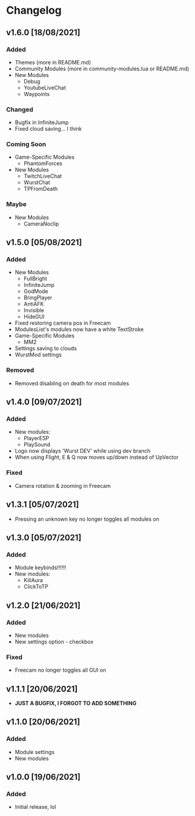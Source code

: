 # Changelog

## v1.6.0 [18/08/2021]

### Added

- Themes (more in README.md)
- Community Modules (more in community-modules.lua or README.md)
- New Modules
  - Debug
  - YoutubeLiveChat
  - Waypoints

### Changed

- Bugfix in InfiniteJump
- Fixed cloud saving... I think

### Coming Soon

- Game-Specific Modules
  - PhantomForces
- New Modules
  - TwitchLiveChat
  - WurstChat
  - TPFromDeath

### Maybe

- New Modules
  - CameraNoclip

## v1.5.0 [05/08/2021]

### Added

- New Modules
  - FullBright
  - InfiniteJump
  - GodMode
  - BringPlayer
  - AntiAFK
  - Invisible
  - HideGUI
- Fixed restoring camera pos in Freecam
- ModulesList's modules now have a white TextStroke
- Game-Specific Modules
  - MM2
- Settings saving to clouds
- WurstMod settings

### Removed

- Removed disabling on death for most modules

## v1.4.0 [09/07/2021]

### Added

- New modules:
  - PlayerESP
  - PlaySound
- Logo now displays 'Wurst DEV' while using dev branch
- When using Flight, E & Q now moves up/down instead of UpVector

### Fixed

- Camera rotation & zooming in Freecam

## v1.3.1 [05/07/2021]

- Pressing an unknown key no longer toggles all modules on

## v1.3.0 [05/07/2021]

### Added

- Module keybinds!!!!!!
- New modules:
  - KillAura
  - ClickToTP

## v1.2.0 [21/06/2021]

### Added

- New modules
- New settings option - checkbox

### Fixed

- Freecam no longer toggles all GUI on

## v1.1.1 [20/06/2021]

- **JUST A BUGFIX, I FORGOT TO ADD SOMETHING**

## v1.1.0 [20/06/2021]

### Added

- Module settings
- New modules

## v1.0.0 [19/06/2021]

### Added

- Initial release, lol
